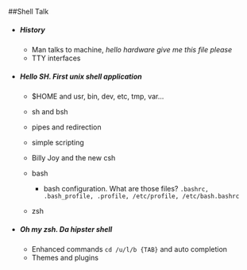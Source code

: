 ##Shell Talk

- ##### History
	- Man talks to machine, _hello hardware give me this file please_
	- TTY interfaces
	
- ##### Hello SH. First unix shell application
	- $HOME and usr, bin, dev, etc, tmp, var...
	- sh and bsh
	- pipes and redirection
	- simple scripting
	- Billy Joy and the new csh
	- bash
		- bash configuration. What are those files? 
		```.bashrc, .bash_profile, .profile, /etc/profile, /etc/bash.bashrc```
		 
	- zsh

- ##### Oh my zsh. Da hipster shell
	- Enhanced commands `cd /u/l/b {TAB}` and auto completion
	- Themes and plugins
